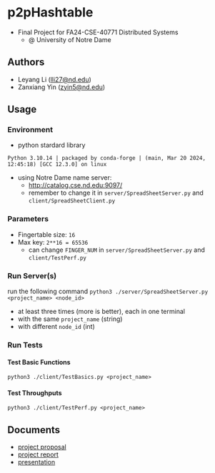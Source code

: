 # p2pHashtable
- Final Project for FA24-CSE-40771 Distributed Systems
  - @ University of Notre Dame
 
## Authors
- Leyang Li (lli27@nd.edu)
- Zanxiang Yin (zyin5@nd.edu)

## Usage
### Environment
- python stardard library
```
Python 3.10.14 | packaged by conda-forge | (main, Mar 20 2024, 12:45:18) [GCC 12.3.0] on linux
```
- using Notre Dame name server:
  - http://catalog.cse.nd.edu:9097/
  - remember to change it in `server/SpreadSheetServer.py` and `client/SpreadSheetClient.py`
 
### Parameters
- Fingertable size: `16`
- Max key: `2**16 = 65536`
  - can change `FINGER_NUM` in `server/SpreadSheetServer.py` and `client/TestPerf.py`

### Run Server(s)
run the following command `python3 ./server/SpreadSheetServer.py <project_name> <node_id>`
- at least three times (more is better), each in one terminal
- with the same `project_name` (string)
- with different `node_id` (int)


### Run Tests
#### Test Basic Functions
```
python3 ./client/TestBasics.py <project_name>
```
#### Test Throughputs
```
python3 ./client/TestPerf.py <project_name>
```

## Documents
- [project proposal](https://docs.google.com/document/d/1WbyIjw985jdG8tDCrGutfF6qgVYsxmeQ8zx6wO8MM0A/edit?tab=t.0)
- [project report](https://docs.google.com/document/d/1BwiXdTeq11H4dstQn3BZIUQmUbn_gdoFPMAWAzMkHok/edit?tab=t.0)
- [presentation](https://docs.google.com/presentation/d/1gtjw9OqKUPV1NYyNfGNaOPeqVxXBwR-J/edit#slide=id.g31b1776cccc_0_69)
